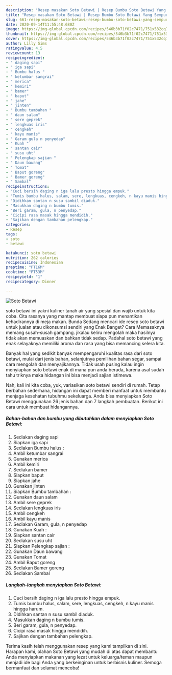 ```yaml
---
description: "Resep masakan Soto Betawi | Resep Bumbu Soto Betawi Yang Sempurna"
title: "Resep masakan Soto Betawi | Resep Bumbu Soto Betawi Yang Sempurna"
slug: 661-resep-masakan-soto-betawi-resep-bumbu-soto-betawi-yang-sempurna
date: 2020-09-14T11:55:48.680Z
image: https://img-global.cpcdn.com/recipes/546b3b71f02c7471/751x532cq70/soto-betawi-foto-resep-utama.jpg
thumbnail: https://img-global.cpcdn.com/recipes/546b3b71f02c7471/751x532cq70/soto-betawi-foto-resep-utama.jpg
cover: https://img-global.cpcdn.com/recipes/546b3b71f02c7471/751x532cq70/soto-betawi-foto-resep-utama.jpg
author: Lilly Sims
ratingvalue: 4.5
reviewcount: 13
recipeingredient:
- " daging sapi"
- " iga sapi"
- " Bumbu halus "
- " ketumbar sangrai"
- " merica"
- " kemiri"
- " bamer"
- " baput"
- " jahe"
- " jinten"
- " Bumbu tambahan "
- " daun salam"
- " sere geprek"
- " lengkuas iris"
- " cengkeh"
- " kayu manis"
- " Garam gula n penyedap"
- " Kuah "
- " santan cair"
- " susu uht"
- " Pelengkap sajian "
- " Daun bawang"
- " Tomat"
- " Baput goreng"
- " Bamer goreng"
- " Sambal"
recipeinstructions:
- "Cuci bersih daging n iga lalu presto hingga empuk."
- "Tumis bumbu halus, salam, sere, lengkuas, cengkeh, n kayu manis hingga harum."
- "Didihkan santan n susu sambil diaduk."
- "Masukkan daging n bumbu tumis."
- "Beri garam, gula, n penyedap."
- "Cicipi rasa masak hingga mendidih."
- "Sajikan dengan tambahan pelengkap."
categories:
- Resep
tags:
- soto
- betawi

katakunci: soto betawi 
nutrition: 262 calories
recipecuisine: Indonesian
preptime: "PT16M"
cooktime: "PT53M"
recipeyield: "1"
recipecategory: Dinner

---
```



![Soto Betawi](https://img-global.cpcdn.com/recipes/546b3b71f02c7471/751x532cq70/soto-betawi-foto-resep-utama.jpg)


soto betawi ini yakni kuliner tanah air yang spesial dan wajib untuk kita coba. Cita rasanya yang mantap membuat siapa pun menantikan kehadirannya di meja makan.
Bunda Sedang mencari ide resep soto betawi untuk jualan atau dikonsumsi sendiri yang Enak Banget? Cara Memasaknya memang susah-susah gampang. jikalau keliru mengolah maka hasilnya tidak akan memuaskan dan bahkan tidak sedap. Padahal soto betawi yang enak selayaknya memiliki aroma dan rasa yang bisa memancing selera kita.

Banyak hal yang sedikit banyak mempengaruhi kualitas rasa dari soto betawi, mulai dari jenis bahan, selanjutnya pemilihan bahan segar, sampai cara mengolah dan menyajikannya. Tidak usah pusing kalau ingin menyiapkan soto betawi enak di mana pun anda berada, karena asal sudah tahu triknya maka hidangan ini bisa menjadi sajian istimewa.




Nah, kali ini kita coba, yuk, variasikan soto betawi sendiri di rumah. Tetap berbahan sederhana, hidangan ini dapat memberi manfaat untuk membantu menjaga kesehatan tubuhmu sekeluarga. Anda bisa menyiapkan Soto Betawi menggunakan 26 jenis bahan dan 7 langkah pembuatan. Berikut ini cara untuk membuat hidangannya.

<!--inarticleads1-->

##### Bahan-bahan dan bumbu yang dibutuhkan dalam menyiapkan Soto Betawi:

1. Sediakan  daging sapi
1. Siapkan  iga sapi
1. Sediakan  Bumbu halus :
1. Ambil  ketumbar sangrai
1. Gunakan  merica
1. Ambil  kemiri
1. Sediakan  bamer
1. Siapkan  baput
1. Siapkan  jahe
1. Gunakan  jinten
1. Siapkan  Bumbu tambahan :
1. Gunakan  daun salam
1. Ambil  sere geprek
1. Sediakan  lengkuas iris
1. Ambil  cengkeh
1. Ambil  kayu manis
1. Sediakan  Garam, gula, n penyedap
1. Gunakan  Kuah :
1. Siapkan  santan cair
1. Sediakan  susu uht
1. Siapkan  Pelengkap sajian :
1. Gunakan  Daun bawang
1. Gunakan  Tomat
1. Ambil  Baput goreng
1. Sediakan  Bamer goreng
1. Sediakan  Sambal




<!--inarticleads2-->

##### Langkah-langkah menyiapkan Soto Betawi:

1. Cuci bersih daging n iga lalu presto hingga empuk.
1. Tumis bumbu halus, salam, sere, lengkuas, cengkeh, n kayu manis hingga harum.
1. Didihkan santan n susu sambil diaduk.
1. Masukkan daging n bumbu tumis.
1. Beri garam, gula, n penyedap.
1. Cicipi rasa masak hingga mendidih.
1. Sajikan dengan tambahan pelengkap.




Terima kasih telah menggunakan resep yang kami tampilkan di sini. Harapan kami, olahan Soto Betawi yang mudah di atas dapat membantu Anda menyiapkan makanan yang lezat untuk keluarga/teman maupun menjadi ide bagi Anda yang berkeinginan untuk berbisnis kuliner. Semoga bermanfaat dan selamat mencoba!
